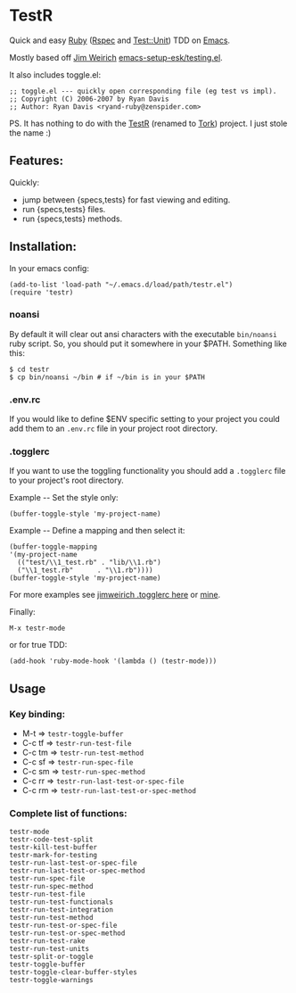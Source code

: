 TestR
=====

Quick and easy [Ruby](http://www.ruby-lang.org/en/)
([Rspec](http://rspec.info/) and
[Test::Unit](http://ruby-doc.org/stdlib-1.9.3/libdoc/test/unit/rdoc/Test/Unit.html))
TDD on [Emacs](http://www.gnu.org/software/emacs/).

Mostly based off [Jim Weirich](https://github.com/jimweirich)
[emacs-setup-esk/testing.el](https://github.com/jimweirich/emacs-setup-esk/blob/master/testing.el).

It also includes toggle.el:

    ;; toggle.el --- quickly open corresponding file (eg test vs impl).
    ;; Copyright (C) 2006-2007 by Ryan Davis
    ;; Author: Ryan Davis <ryand-ruby@zenspider.com>

PS. It has nothing to do with the
[TestR](https://github.com/sunaku/testr) (renamed to
[Tork](https://github.com/sunaku/tork)) project. I just stole the name
:)

## Features:

Quickly:

* jump between {specs,tests} for fast viewing and editing.
* run {specs,tests} files.
* run {specs,tests} methods.

## Installation:

In your emacs config:

    (add-to-list 'load-path "~/.emacs.d/load/path/testr.el")
    (require 'testr)

### noansi

By default it will clear out ansi characters with the executable
`bin/noansi` ruby script. So, you should put it somewhere in your
$PATH. Something like this:

    $ cd testr
    $ cp bin/noansi ~/bin # if ~/bin is in your $PATH

### .env.rc
    
If you would like to define $ENV specific setting to your project you
could add them to an `.env.rc` file in your project root directory.

### .togglerc

If you want to use the toggling functionality you should add a
`.togglerc` file to your project's root directory.

Example -- Set the style only:

    (buffer-toggle-style 'my-project-name)

Example -- Define a mapping and then select it:

    (buffer-toggle-mapping
    '(my-project-name    
      (("test/\\1_test.rb" . "lib/\\1.rb")
      ("\\1_test.rb"      . "\\1.rb"))))
    (buffer-toggle-style 'my-project-name)

For more examples see [jimweirich .togglerc
here](https://github.com/jimweirich/Given/blob/master/.togglerc) or
[mine](https://github.com/jpablobr/ttycoke/blob/master/.togglerc).

Finally:

    M-x testr-mode

or for true TDD:

    (add-hook 'ruby-mode-hook '(lambda () (testr-mode)))

## Usage

### Key binding:

* M-t     => `testr-toggle-buffer`
* C-c tf  => `testr-run-test-file`
* C-c tm  => `testr-run-test-method`
* C-c sf  => `testr-run-spec-file`
* C-c sm  => `testr-run-spec-method`
* C-c rr  => `testr-run-last-test-or-spec-file`
* C-c rm  => `testr-run-last-test-or-spec-method`

### Complete list of functions:

    testr-mode
    testr-code-test-split
    testr-kill-test-buffer
    testr-mark-for-testing
    testr-run-last-test-or-spec-file
    testr-run-last-test-or-spec-method
    testr-run-spec-file
    testr-run-spec-method
    testr-run-test-file
    testr-run-test-functionals
    testr-run-test-integration
    testr-run-test-method
    testr-run-test-or-spec-file
    testr-run-test-or-spec-method
    testr-run-test-rake
    testr-run-test-units
    testr-split-or-toggle
    testr-toggle-buffer
    testr-toggle-clear-buffer-styles
    testr-toggle-warnings
